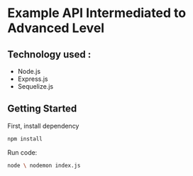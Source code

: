 # Example API Intermediated to Advanced Level

## Technology used :
- Node.js
- Express.js
- Sequelize.js

## Getting Started

First, install dependency
```bash
npm install
```

Run code:

```bash
node \ nodemon index.js
```
